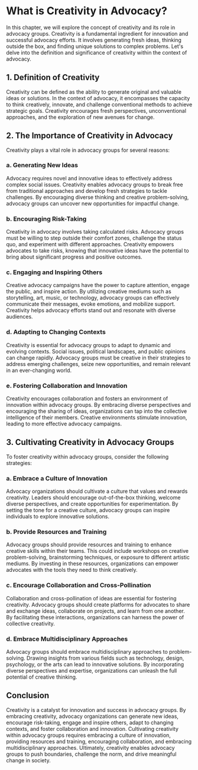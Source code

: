 # What is Creativity in Advocacy?

In this chapter, we will explore the concept of creativity and its role in advocacy groups. Creativity is a fundamental ingredient for innovation and successful advocacy efforts. It involves generating fresh ideas, thinking outside the box, and finding unique solutions to complex problems. Let's delve into the definition and significance of creativity within the context of advocacy.

## 1\. Definition of Creativity

Creativity can be defined as the ability to generate original and valuable ideas or solutions. In the context of advocacy, it encompasses the capacity to think creatively, innovate, and challenge conventional methods to achieve strategic goals. Creativity encourages fresh perspectives, unconventional approaches, and the exploration of new avenues for change.

## 2\. The Importance of Creativity in Advocacy

Creativity plays a vital role in advocacy groups for several reasons:

### a. Generating New Ideas

Advocacy requires novel and innovative ideas to effectively address complex social issues. Creativity enables advocacy groups to break free from traditional approaches and develop fresh strategies to tackle challenges. By encouraging diverse thinking and creative problem-solving, advocacy groups can uncover new opportunities for impactful change.

### b. Encouraging Risk-Taking

Creativity in advocacy involves taking calculated risks. Advocacy groups must be willing to step outside their comfort zones, challenge the status quo, and experiment with different approaches. Creativity empowers advocates to take risks, knowing that innovative ideas have the potential to bring about significant progress and positive outcomes.

### c. Engaging and Inspiring Others

Creative advocacy campaigns have the power to capture attention, engage the public, and inspire action. By utilizing creative mediums such as storytelling, art, music, or technology, advocacy groups can effectively communicate their messages, evoke emotions, and mobilize support. Creativity helps advocacy efforts stand out and resonate with diverse audiences.

### d. Adapting to Changing Contexts

Creativity is essential for advocacy groups to adapt to dynamic and evolving contexts. Social issues, political landscapes, and public opinions can change rapidly. Advocacy groups must be creative in their strategies to address emerging challenges, seize new opportunities, and remain relevant in an ever-changing world.

### e. Fostering Collaboration and Innovation

Creativity encourages collaboration and fosters an environment of innovation within advocacy groups. By embracing diverse perspectives and encouraging the sharing of ideas, organizations can tap into the collective intelligence of their members. Creative environments stimulate innovation, leading to more effective advocacy campaigns.

## 3\. Cultivating Creativity in Advocacy Groups

To foster creativity within advocacy groups, consider the following strategies:

### a. Embrace a Culture of Innovation

Advocacy organizations should cultivate a culture that values and rewards creativity. Leaders should encourage out-of-the-box thinking, welcome diverse perspectives, and create opportunities for experimentation. By setting the tone for a creative culture, advocacy groups can inspire individuals to explore innovative solutions.

### b. Provide Resources and Training

Advocacy groups should provide resources and training to enhance creative skills within their teams. This could include workshops on creative problem-solving, brainstorming techniques, or exposure to different artistic mediums. By investing in these resources, organizations can empower advocates with the tools they need to think creatively.

### c. Encourage Collaboration and Cross-Pollination

Collaboration and cross-pollination of ideas are essential for fostering creativity. Advocacy groups should create platforms for advocates to share and exchange ideas, collaborate on projects, and learn from one another. By facilitating these interactions, organizations can harness the power of collective creativity.

### d. Embrace Multidisciplinary Approaches

Advocacy groups should embrace multidisciplinary approaches to problem-solving. Drawing insights from various fields such as technology, design, psychology, or the arts can lead to innovative solutions. By incorporating diverse perspectives and expertise, organizations can unleash the full potential of creative thinking.

## Conclusion

Creativity is a catalyst for innovation and success in advocacy groups. By embracing creativity, advocacy organizations can generate new ideas, encourage risk-taking, engage and inspire others, adapt to changing contexts, and foster collaboration and innovation. Cultivating creativity within advocacy groups requires embracing a culture of innovation, providing resources and training, encouraging collaboration, and embracing multidisciplinary approaches. Ultimately, creativity enables advocacy groups to push boundaries, challenge the norm, and drive meaningful change in society.
